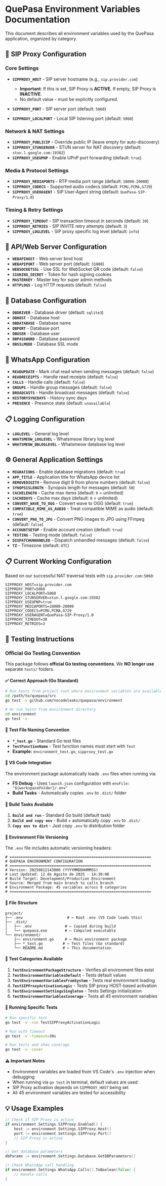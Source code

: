# QuePasa Environment Variables Documentation

This document describes all environment variables used by the QuePasa application, organized by category.

## 📡 SIP Proxy Configuration

### Core Settings
- **`SIPPROXY_HOST`** - SIP server hostname (e.g., `sip.provider.com`)
  - **Important**: If this is set, SIP Proxy is **ACTIVE**. If empty, SIP Proxy is **INACTIVE**.
  - No default value - must be explicitly configured.

- **`SIPPROXY_PORT`** - SIP server port (default: `5060`)
- **`SIPPROXY_LOCALPORT`** - Local SIP listening port (default: `5060`)

### Network & NAT Settings
- **`SIPPROXY_PUBLICIP`** - Override public IP (leave empty for auto-discovery)
- **`SIPPROXY_STUNSERVER`** - STUN server for NAT discovery (default: `stun.l.google.com:19302`)
- **`SIPPROXY_USEUPNP`** - Enable UPnP port forwarding (default: `true`)

### Media & Protocol Settings
- **`SIPPROXY_MEDIAPORTS`** - RTP media port range (default: `10000-20000`)
- **`SIPPROXY_CODECS`** - Supported audio codecs (default: `PCMU,PCMA,G729`)
- **`SIPPROXY_USERAGENT`** - SIP User-Agent string (default: `QuePasa-SIP-Proxy/1.0`)

### Timing & Retry Settings
- **`SIPPROXY_TIMEOUT`** - SIP transaction timeout in seconds (default: `30`)
- **`SIPPROXY_RETRIES`** - SIP INVITE retry attempts (default: `3`)
- **`SIPPROXY_LOGLEVEL`** - SIP proxy specific log level (default: `info`)

## 🔗 API/Web Server Configuration

- **`WEBAPIHOST`** - Web server bind host
- **`WEBAPIPORT`** - Web server port (default: `31000`)
- **`WEBSOCKETSSL`** - Use SSL for WebSocket QR code (default: `false`)
- **`SIGNING_SECRET`** - Token for hash signing cookies
- **`MASTERKEY`** - Master key for super admin methods
- **`HTTPLOGS`** - Log HTTP requests (default: `false`)

## 💾 Database Configuration

- **`DBDRIVER`** - Database driver (default: `sqlite3`)
- **`DBHOST`** - Database host
- **`DBDATABASE`** - Database name
- **`DBPORT`** - Database port
- **`DBUSER`** - Database user
- **`DBPASSWORD`** - Database password
- **`DBSSLMODE`** - Database SSL mode

## 📱 WhatsApp Configuration

- **`READUPDATE`** - Mark chat read when sending messages (default: `false`)
- **`READRECEIPTS`** - Handle read receipts (default: `false`)
- **`CALLS`** - Handle calls (default: `false`)
- **`GROUPS`** - Handle group messages (default: `false`)
- **`BROADCASTS`** - Handle broadcast messages (default: `false`)
- **`HISTORYSYNCDAYS`** - History sync days
- **`PRESENCE`** - Presence state (default: `unavailable`)

## 📋 Logging Configuration

- **`LOGLEVEL`** - General log level
- **`WHATSMEOW_LOGLEVEL`** - Whatsmeow library log level
- **`WHATSMEOW_DBLOGLEVEL`** - Whatsmeow database log level

## ⚙️ General Application Settings

- **`MIGRATIONS`** - Enable database migrations (default: `true`)
- **`APP_TITLE`** - Application title for WhatsApp device list
- **`REMOVEDIGIT9`** - Remove digit 9 from phone numbers (default: `false`)
- **`SYNOPSISLENGTH`** - Synopsis length for messages (default: `50`)
- **`CACHELENGTH`** - Cache max items (default: `0` = unlimited)
- **`CACHEDAYS`** - Cache max days (default: `0` = unlimited)
- **`CONVERT_WAVE_TO_OGG`** - Convert wave to OGG (default: `true`)
- **`COMPATIBLE_MIME_AS_AUDIO`** - Treat compatible MIME as audio (default: `true`)
- **`CONVERT_PNG_TO_JPG`** - Convert PNG images to JPG using FFmpeg (default: `false`)
- **`ACCOUNTSETUP`** - Enable account creation (default: `true`)
- **`TESTING`** - Testing mode (default: `false`)
- **`DISPATCHUNHANDLED`** - Dispatch unhandled messages (default: `false`)
- **`TZ`** - Timezone (default: `UTC`)

## 📋 Current Working Configuration

Based on our successful NAT traversal tests with `sip.provider.com:5060`:

```env
SIPPROXY_HOST=sip.provider.com
SIPPROXY_PORT=5060
SIPPROXY_LOCALPORT=5060
SIPPROXY_STUNSERVER=stun.l.google.com:19302
SIPPROXY_USEUPNP=true
SIPPROXY_MEDIAPORTS=10000-20000
SIPPROXY_CODECS=PCMU,PCMA,G729
SIPPROXY_USERAGENT=QuePasa-SIP-Proxy/1.0
SIPPROXY_TIMEOUT=30
SIPPROXY_RETRIES=3
```

## 🧪 Testing Instructions

### Official Go Testing Convention

This package follows **official Go testing conventions**. We **NO longer use** separate `tests/` folders.

#### ✅ Correct Approach (Go Standard)
```bash
# Run tests from project root where environment variables are available
cd /path/to/quepasa/src
go test -v github.com/nocodeleaks/quepasa/environment

# Or run tests from environment directory
cd environment
go test -v
```

#### 📁 Test File Naming Convention
- **`*_test.go`** - Standard Go test files
- **`TestFunctionName`** - Test function names must start with `Test`
- **Example:** `environment_test.go`, `sipproxy_test.go`

#### 🔧 VS Code Integration
The environment package automatically loads `.env` files when running via:
- **F5 Debug** - Uses `launch.json` configuration with `envFile: "${workspaceFolder}/.env"`
- **Build Tasks** - Automatically copies `.env` to `.dist/` folder

#### 🚀 Build Tasks Available
1. **`Build and run`** - Standard Go build (default task)
2. **`Build and copy env`** - Build + automatically copy `.env` to `.dist/`
3. **`Copy env to dist`** - Just copy `.env` to distribution folder

#### 📅 Environment File Versioning
The `.env` file includes automatic versioning headers:
```env
# ================================================================
# QUEPASA ENVIRONMENT CONFIGURATION
# ================================================================
# Version: 20250812143000 (YYYYMMDDHHMMSS)
# Last Updated: 12 de Agosto de 2025 - 14:30:00
# Build Target: Development/Production Environment
# Source: Merged from main branch to calls branch
# Environment Package: 45 variables across 8 categories
# ================================================================
```

#### 📁 File Structure
```
project/
├── .env                    # ← Root .env (VS Code loads this)
├── .dist/
│   ├── .env               # ← Copied during build
│   └── quepasa.exe        # ← Compiled executable
└── environment/
    ├── environment.go     # ← Main environment package
    ├── *_test.go         # ← Test files (Go standard)
    └── README.md         # ← This documentation
```

#### 📝 Test Categories Available
1. **`TestEnvironmentPackageStructure`** - Verifies all environment files exist
2. **`TestEnvironmentVariablesDefault`** - Tests default values
3. **`TestEnvironmentVariablesFromSystem`** - Tests real environment loading
4. **`TestSIPProxyActivationLogic`** - Tests SIP proxy HOST-based activation
5. **`TestEnvironmentSettingsSingleton`** - Tests Settings initialization
6. **`TestEnvironmentVariablesCoverage`** - Tests all 45 environment variables

#### 🎯 Running Specific Tests
```bash
# Run specific test
go test -v -run TestSIPProxyActivationLogic

# Run with timeout
go test -v -timeout=30s

# Run tests and show coverage
go test -v -cover
```

#### ⚠️ Important Notes
- Environment variables are loaded from VS Code's `.env` injection when debugging
- When running via `go test` in terminal, default values are used
- SIP Proxy activation depends on `SIPPROXY_HOST` being set
- All 45 environment variables are tested for accessibility

## 💡 Usage Examples

```go
// Check if SIP Proxy is active
if environment.Settings.SIPProxy.Enabled() {
    host := environment.Settings.SIPProxy.Host()
    port := environment.Settings.SIPProxy.Port()
    // SIP Proxy is active
}

// Get database parameters
dbParams := environment.Settings.Database.GetDBParameters()

// Check WhatsApp call handling
if environment.Settings.WhatsApp.Calls().ToBoolean(false) {
    // Handle calls
}
```
